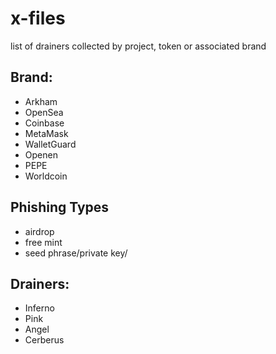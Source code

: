 # x-files
 list of drainers collected by project, token or associated brand

 ## Brand:
 * Arkham
 * OpenSea
 * Coinbase
 * MetaMask
 * WalletGuard
 * Openen
 * PEPE
 * Worldcoin

 ## Phishing Types
 * airdrop
 * free mint
 * seed phrase/private key/

 ## Drainers:
 * Inferno
 * Pink
 * Angel
 * Cerberus
